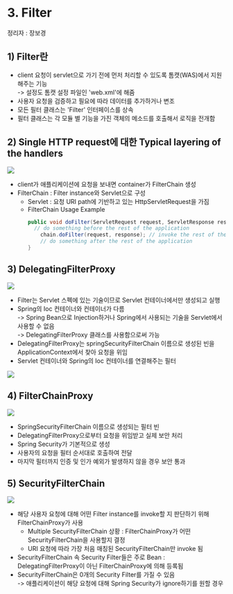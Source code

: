# 3. Filter

정리자 : 장보경

## 1) Filter란

- client 요청이 servlet으로 가기 전에 먼저 처리할 수 있도록 톰캣(WAS)에서 지원해주는 기능<br>
-> 설정도 톰캣 설정 파일인 'web.xml'에 해줌
- 사용자 요청을 검증하고 필요에 따라 데이터를 추가하거나 변조
- 모든 필터 클래스는 'Filter' 인터페이스를 상속
- 필터 클래스는 각 모듈 별 기능을 가진 객체의 메소드를 호출해서 로직을 전개함


## 2) Single HTTP request에 대한 Typical layering of the handlers

<img src="https://docs.spring.io/spring-security/reference/_images/servlet/architecture/filterchain.png">

   - client가 애플리케이션에 요청을 보내면 container가 FilterChain 생성
   - FilterChain : Filter instance와 Servlet으로 구성
     - Servlet : 요청 URI path에 기반하고 있는 HttpServletRequest을 가짐
     - FilterChain Usage Example
       ```java
       public void doFilter(ServletRequest request, ServletResponse response, FilterChain chain) {
         // do something before the rest of the application
           chain.doFilter(request, response); // invoke the rest of the application
           // do something after the rest of the application
       }
       ```

## 3) DelegatingFilterProxy

<img src="https://docs.spring.io/spring-security/reference/_images/servlet/architecture/delegatingfilterproxy.png">

- Filter는 Servlet 스펙에 있는 기술이므로 Servlet 컨테이너에서만 생성되고 실행
- Spring의 Ioc 컨테이너와 컨테이너가 다름<br>
-> Spring Bean으로 Injection하거나 Spring에서 사용되는 기술을 Servlet에서 사용할 수 없음<br>
-> DelegatingFilterProxy 클래스를 사용함으로써 가능
- DelegatingFilterProxy는 springSecurityFilterChain 이름으로 생성된 빈을 ApplicationContext에서 찾아 요청을 위임
- Servlet 컨테이너와 Spring의 Ioc 컨테이너를 연결해주는 필터
<img src="https://img1.daumcdn.net/thumb/R1280x0/?scode=mtistory2&fname=https%3A%2F%2Fblog.kakaocdn.net%2Fdn%2Fo8IF5%2FbtrX8i3zRu0%2FVxMK6V3qcgyZhgKK3PVn4K%2Fimg.png">

## 4) FilterChainProxy

<img src="https://docs.spring.io/spring-security/reference/_images/servlet/architecture/filterchainproxy.png">

- SpringSecurityFilterChain 이름으로 생성되는 필터 빈
- DelegatingFilterProxy으로부터 요청을 위임받고 실제 보안 처리
- Spring Security가 기본적으로 생성
- 사용자의 요청을 필터 순서대로 호출하여 전달
- 마지막 필터까지 인증 및 인가 예외가 발생하지 않을 경우 보안 통과

## 5) SecurityFilterChain
<img src="https://docs.spring.io/spring-security/reference/_images/servlet/architecture/multi-securityfilterchain.png">

- 해당 사용자 요청에 대해 어떤 Filter instance를 invoke할 지 판단하기 위해 FilterChainProxy가 사용
  - Multiple SecurityFilterChain 상황 : FilterChainProxy가 어떤 SecurityFilterChain을 사용할지 결정
  - URI 요청에 따라 가장 처음 매칭된 SecurityFilterChain만 invoke 됨
- SecurityFilterChain 속 Security Filter들은 주로 Bean : DelegatingFilterProxy이 아닌 FilterChainProxy에 의해 등록됨
- SecurityFilterChain은 0개의 Security Filter를 가질 수 있음<br>
-> 애플리케이션이 해당 요청에 대해 Spring Security가 ignore하기를 원할 경우